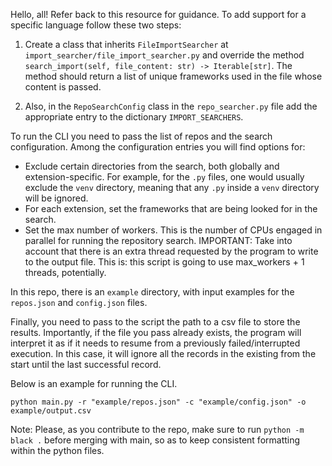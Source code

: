 Hello, all! Refer back to this resource for guidance. To add support for a specific language follow these two steps:

1. Create a class that inherits `FileImportSearcher` at `import_searcher/file_import_searcher.py` and override the method `search_import(self, file_content: str) -> Iterable[str]`. The method should return a list of unique frameworks used in the file whose content is passed.

2. Also, in the `RepoSearchConfig` class in the `repo_searcher.py` file add the appropriate entry to the dictionary `IMPORT_SEARCHERS`.

To run the CLI you need to pass the list of repos and the search configuration. Among the configuration entries you will find options for:

- Exclude certain directories from the search, both globally and extension-specific. For example, for the `.py` files, one would usually exclude the `venv` directory, meaning that any `.py` inside a `venv` directory will be ignored.
- For each extension, set the frameworks that are being looked for in the search.
- Set the max number of workers. This is the number of CPUs engaged in parallel for running the repository search. IMPORTANT: Take into account that there is an extra thread requested by the program to write to the output file. This is: this script is going to use max_workers + 1 threads, potentially.

In this repo, there is an `example` directory, with input examples for the `repos.json` and `config.json` files. 

Finally, you need to pass to the script the path to a csv file to store the results. Importantly, if the file you pass already exists, the program will interpret it as if it needs to resume from a previously failed/interrupted execution. In this case, it will ignore all the records in the existing from the start until the last successful record.

Below is an example for running the CLI.

`python main.py -r "example/repos.json" -c "example/config.json" -o example/output.csv`

Note: Please, as you contribute to the repo, make sure to run `python -m black .` before merging with main, so as to keep consistent formatting within the python files.